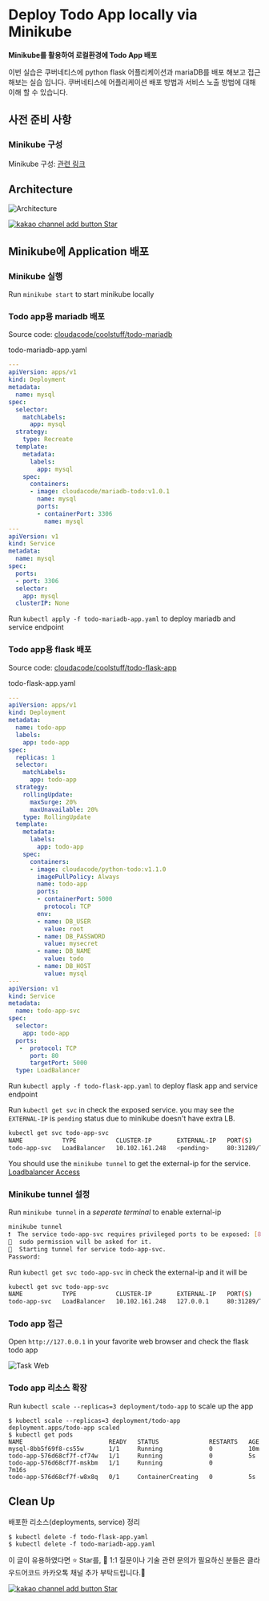 # Deploy Todo App locally via Minikube

**Minikube를 활용하여 로컬환경에 Todo App 배포**

이번 실습은 쿠버네티스에 python flask 어플리케이션과 mariaDB를 배포 해보고 접근 해보는 실습 입니다. 쿠버네티스에 어플리케이션 배포 방법과 서비스 노출 방법에 대해 이해 할 수 있습니다.

## 사전 준비 사항

### Minikube 구성

Minikube 구성: [관련 링크](https://minikube.sigs.k8s.io/docs/start/)

## Architecture
![Architecture](assets/minikube-todo-app.jpg)

<div>
<a id="channel-add-button" target="_blank" href="http://pf.kakao.com/_nxoaTs">
  <img src="../../assets/channel_add_small.png" alt="kakao channel add button"/>
</a>
<a class="github-button" href="https://github.com/cloudacode/tutorials" data-icon="octicon-star" data-size="large" data-show-count="true" aria-label="Star cloudacode/tutorials on GitHub">Star</a>
</div>

## Minikube에 Application 배포

### Minikube 실행

Run `minikube start` to start minikube locally

### Todo app용 mariadb 배포

Source code: [cloudacode/coolstuff/todo-mariadb](https://github.com/cloudacode/coolstuff/tree/main/todo-app/mariadb-app)

todo-mariadb-app.yaml
```yaml
---
apiVersion: apps/v1
kind: Deployment
metadata:
  name: mysql
spec:
  selector:
    matchLabels:
      app: mysql
  strategy:
    type: Recreate
  template:
    metadata:
      labels:
        app: mysql
    spec:
      containers:
      - image: cloudacode/mariadb-todo:v1.0.1
        name: mysql
        ports:
        - containerPort: 3306
          name: mysql
---
apiVersion: v1
kind: Service
metadata:
  name: mysql
spec:
  ports:
  - port: 3306
  selector:
    app: mysql
  clusterIP: None
```

Run `kubectl apply -f todo-mariadb-app.yaml` to deploy mariadb and service endpoint

### Todo app용 flask 배포

Source code: [cloudacode/coolstuff/todo-flask-app](https://github.com/cloudacode/coolstuff/tree/main/todo-app/flask-app)

todo-flask-app.yaml
```yaml
---
apiVersion: apps/v1
kind: Deployment
metadata:
  name: todo-app
  labels:
    app: todo-app
spec:
  replicas: 1
  selector:
    matchLabels:
      app: todo-app
  strategy:
    rollingUpdate:
      maxSurge: 20%
      maxUnavailable: 20%
    type: RollingUpdate
  template:
    metadata:
      labels:
        app: todo-app
    spec:
      containers:
      - image: cloudacode/python-todo:v1.1.0
        imagePullPolicy: Always
        name: todo-app
        ports:
        - containerPort: 5000
          protocol: TCP
        env:
        - name: DB_USER
          value: root
        - name: DB_PASSWORD
          value: mysecret
        - name: DB_NAME
          value: todo
        - name: DB_HOST
          value: mysql
---
apiVersion: v1
kind: Service
metadata:
  name: todo-app-svc
spec:
  selector:
    app: todo-app
  ports:
   -  protocol: TCP
      port: 80
      targetPort: 5000
  type: LoadBalancer
```

Run `kubectl apply -f todo-flask-app.yaml` to deploy flask app and service endpoint

Run `kubectl get svc` in check the exposed service. you may see the `EXTERNAL-IP` is `pending` status due to minikube doesn't have extra LB. 

```bash
kubectl get svc todo-app-svc
NAME           TYPE           CLUSTER-IP       EXTERNAL-IP   PORT(S)        AGE
todo-app-svc   LoadBalancer   10.102.161.248   <pending>     80:31289/TCP   54s
```

You should use the `minikube tunnel` to get the external-ip for the service. [Loadbalancer Access](https://minikube.sigs.k8s.io/docs/handbook/accessing/#loadbalancer-access)

### Minikube tunnel 설정

Run `minikube tunnel` in a *seperate terminal* to enable external-ip

```bash
minikube tunnel
❗  The service todo-app-svc requires privileged ports to be exposed: [80]
🔑  sudo permission will be asked for it.
🏃  Starting tunnel for service todo-app-svc.
Password:

```

Run `kubectl get svc todo-app-svc` in check the external-ip and it will be 

```bash
kubectl get svc todo-app-svc
NAME           TYPE           CLUSTER-IP       EXTERNAL-IP   PORT(S)        AGE
todo-app-svc   LoadBalancer   10.102.161.248   127.0.0.1     80:31289/TCP   5m41s
``` 

### Todo app 접근

Open `http://127.0.0.1` in your favorite web browser and check the flask todo app

![Task Web](assets/task-web.png)

### Todo app 리소스 확장

Run `kubectl scale --replicas=3 deployment/todo-app` to scale up the app

```
$ kubectl scale --replicas=3 deployment/todo-app
deployment.apps/todo-app scaled
$ kubectl get pods
NAME                        READY   STATUS              RESTARTS   AGE
mysql-8bb5f69f8-cs55w       1/1     Running             0          10m
todo-app-576d68cf7f-cf74w   1/1     Running             0          5s
todo-app-576d68cf7f-mskbm   1/1     Running             0          7m16s
todo-app-576d68cf7f-w8x8q   0/1     ContainerCreating   0          5s
```

## Clean Up
배포한 리소스(deployments, service) 정리

```
$ kubectl delete -f todo-flask-app.yaml
$ kubectl delete -f todo-mariadb-app.yaml
```


이 글이 유용하였다면 ⭐ Star를, 💬 1:1 질문이나 기술 관련 문의가 필요하신 분들은 클라우드어코드 카카오톡 채널 추가 부탁드립니다.🤗

<div>
<a id="channel-add-button" target="_blank" href="http://pf.kakao.com/_nxoaTs">
  <img src="../../assets/channel_add_small.png" alt="kakao channel add button"/>
</a>
<a class="github-button" href="https://github.com/cloudacode/tutorials" data-icon="octicon-star" data-size="large" data-show-count="true" aria-label="Star cloudacode/tutorials on GitHub">Star</a>
</div>

<script async defer src="https://buttons.github.io/buttons.js"></script>
